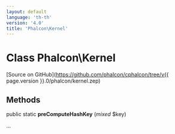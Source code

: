 ```yaml
---
layout: default
language: 'th-th'
version: '4.0'
title: 'Phalcon\Kernel'
---
```


# Class **Phalcon\Kernel**

[Source on GitHub](https://github.com/phalcon/cphalcon/tree/v{{ page.version }}.0/phalcon/kernel.zep)

## Methods

public static **preComputeHashKey** (*mixed* $key)

...